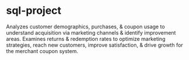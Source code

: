 # sql-project
Analyzes customer demographics, purchases, & coupon usage to understand acquisition via marketing channels & identify improvement areas. Examines returns & redemption rates to optimize marketing strategies, reach new customers, improve satisfaction, & drive growth for the merchant coupon system.
